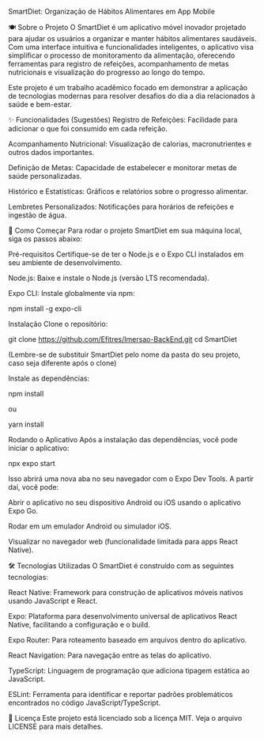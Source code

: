 SmartDiet: Organização de Hábitos Alimentares em App Mobile

🍽️ Sobre o Projeto
O SmartDiet é um aplicativo móvel inovador projetado para ajudar os usuários a organizar e manter hábitos alimentares saudáveis. Com uma interface intuitiva e funcionalidades inteligentes, o aplicativo visa simplificar o processo de monitoramento da alimentação, oferecendo ferramentas para registro de refeições, acompanhamento de metas nutricionais e visualização do progresso ao longo do tempo.

Este projeto é um trabalho acadêmico focado em demonstrar a aplicação de tecnologias modernas para resolver desafios do dia a dia relacionados à saúde e bem-estar.

✨ Funcionalidades (Sugestões)
Registro de Refeições: Facilidade para adicionar o que foi consumido em cada refeição.

Acompanhamento Nutricional: Visualização de calorias, macronutrientes e outros dados importantes.

Definição de Metas: Capacidade de estabelecer e monitorar metas de saúde personalizadas.

Histórico e Estatísticas: Gráficos e relatórios sobre o progresso alimentar.

Lembretes Personalizados: Notificações para horários de refeições e ingestão de água.

🚀 Como Começar
Para rodar o projeto SmartDiet em sua máquina local, siga os passos abaixo:

Pré-requisitos
Certifique-se de ter o Node.js e o Expo CLI instalados em seu ambiente de desenvolvimento.

Node.js: Baixe e instale o Node.js (versão LTS recomendada).

Expo CLI: Instale globalmente via npm:

npm install -g expo-cli



Instalação
Clone o repositório:

git clone https://github.com/Efitres/Imersao-BackEnd.git
cd SmartDiet



(Lembre-se de substituir SmartDiet pelo nome da pasta do seu projeto, caso seja diferente após o clone)

Instale as dependências:

npm install



ou

yarn install



Rodando o Aplicativo
Após a instalação das dependências, você pode iniciar o aplicativo:

npx expo start



Isso abrirá uma nova aba no seu navegador com o Expo Dev Tools. A partir daí, você pode:

Abrir o aplicativo no seu dispositivo Android ou iOS usando o aplicativo Expo Go.

Rodar em um emulador Android ou simulador iOS.

Visualizar no navegador web (funcionalidade limitada para apps React Native).

🛠️ Tecnologias Utilizadas
O SmartDiet é construído com as seguintes tecnologias:

React Native: Framework para construção de aplicativos móveis nativos usando JavaScript e React.

Expo: Plataforma para desenvolvimento universal de aplicativos React Native, facilitando a configuração e o build.

Expo Router: Para roteamento baseado em arquivos dentro do aplicativo.

React Navigation: Para navegação entre as telas do aplicativo.

TypeScript: Linguagem de programação que adiciona tipagem estática ao JavaScript.

ESLint: Ferramenta para identificar e reportar padrões problemáticos encontrados no código JavaScript/TypeScript.

📄 Licença
Este projeto está licenciado sob a licença MIT. Veja o arquivo LICENSE para mais detalhes.
